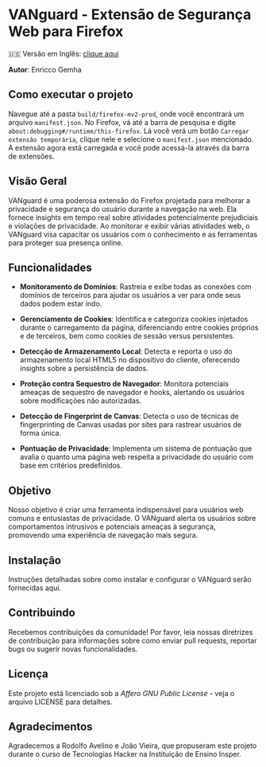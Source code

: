 # VANguard - Extensão de Segurança Web para Firefox

🇺🇸 Versão em Inglês: [clique aqui](./README.md)

**Autor**: Enricco Gemha

## Como executar o projeto

Navegue até a pasta `build/firefox-mv2-prod`, onde você encontrará um arquivo `manifest.json`. No Firefox, vá até a barra de pesquisa e digite `about:debugging#/runtime/this-firefox`. Lá você verá um botão `Carregar extensão temporária`, clique nele e selecione o `manifest.json` mencionado. A extensão agora está carregada e você pode acessá-la através da barra de extensões.

## Visão Geral

VANguard é uma poderosa extensão do Firefox projetada para melhorar a privacidade e segurança do usuário durante a navegação na web. Ela fornece insights em tempo real sobre atividades potencialmente prejudiciais e violações de privacidade. Ao monitorar e exibir várias atividades web, o VANguard visa capacitar os usuários com o conhecimento e as ferramentas para proteger sua presença online.

## Funcionalidades

- **Monitoramento de Domínios**: Rastreia e exibe todas as conexões com domínios de terceiros para ajudar os usuários a ver para onde seus dados podem estar indo.

- **Gerenciamento de Cookies**: Identifica e categoriza cookies injetados durante o carregamento da página, diferenciando entre cookies próprios e de terceiros, bem como cookies de sessão versus persistentes.

- **Detecção de Armazenamento Local**: Detecta e reporta o uso do armazenamento local HTML5 no dispositivo do cliente, oferecendo insights sobre a persistência de dados.

- **Proteção contra Sequestro de Navegador**: Monitora potenciais ameaças de sequestro de navegador e hooks, alertando os usuários sobre modificações não autorizadas.

- **Detecção de Fingerprint de Canvas**: Detecta o uso de técnicas de fingerprinting de Canvas usadas por sites para rastrear usuários de forma única.

- **Pontuação de Privacidade**: Implementa um sistema de pontuação que avalia o quanto uma página web respeita a privacidade do usuário com base em critérios predefinidos.

## Objetivo

Nosso objetivo é criar uma ferramenta indispensável para usuários web comuns e entusiastas de privacidade. O VANguard alerta os usuários sobre comportamentos intrusivos e potenciais ameaças à segurança, promovendo uma experiência de navegação mais segura.

## Instalação

Instruções detalhadas sobre como instalar e configurar o VANguard serão fornecidas aqui.

## Contribuindo

Recebemos contribuições da comunidade! Por favor, leia nossas diretrizes de contribuição para informações sobre como enviar pull requests, reportar bugs ou sugerir novas funcionalidades.

## Licença

Este projeto está licenciado sob a *Affero GNU Public License* - veja o arquivo LICENSE para detalhes.

## Agradecimentos

Agradecemos a Rodolfo Avelino e João Vieira, que propuseram este projeto durante o curso de Tecnologias Hacker na Instituição de Ensino Insper.
